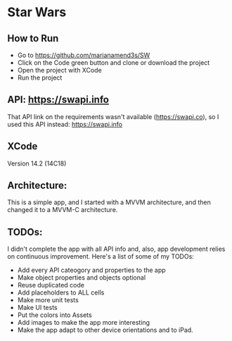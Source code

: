 # Star Wars

## How to Run
- Go to https://github.com/marianamend3s/SW
- Click on the Code green button and clone or download the project
- Open the project with XCode
- Run the project

## API: https://swapi.info
That API link on the requirements wasn't available (https://swapi.co), so I used this API instead: https://swapi.info

## XCode
Version 14.2 (14C18)

## Architecture:
This is a simple app, and I started with a MVVM architecture, and then changed it to a MVVM-C architecture.

## TODOs:
I didn't complete the app with all API info and, also, app development relies on continuous improvement.
Here's a list of some of my TODOs:

- Add every API cateogory and properties to the app
- Make object properties and objects optional
- Reuse duplicated code 
- Add placeholders to ALL cells
- Make more unit tests
- Make UI tests
- Put the colors into Assets
- Add images to make the app more interesting
- Make the app adapt to other device orientations and to iPad.
